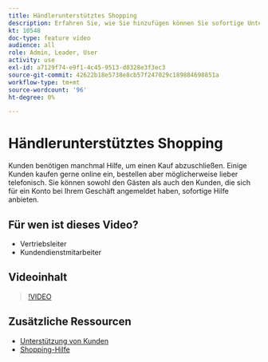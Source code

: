```yaml
---
title: Händlerunterstütztes Shopping
description: Erfahren Sie, wie Sie hinzufügen können Sie sofortige Unterstützung für Gäste und Kunden, die sich für ein Konto bei Ihrem Geschäft angemeldet haben.
kt: 10548
doc-type: feature video
audience: all
role: Admin, Leader, User
activity: use
exl-id: a7129f74-e9f1-4c45-9513-d0328e3f3ec3
source-git-commit: 42622b18e5738e8cb57f247029c189884698851a
workflow-type: tm+mt
source-wordcount: '96'
ht-degree: 0%

---
```


# Händlerunterstütztes Shopping

Kunden benötigen manchmal Hilfe, um einen Kauf abzuschließen. Einige Kunden kaufen gerne online ein, bestellen aber möglicherweise lieber telefonisch. Sie können sowohl den Gästen als auch den Kunden, die sich für ein Konto bei Ihrem Geschäft angemeldet haben, sofortige Hilfe anbieten.

## Für wen ist dieses Video?

- Vertriebsleiter
- Kundendienstmitarbeiter

## Videoinhalt

>[!VIDEO](https://video.tv.adobe.com/v/343662?quality=12&learn=on)

## Zusätzliche Ressourcen

- [Unterstützung von Kunden](https://docs.magento.com/user-guide/customers/login-as-customer.html)
- [Shopping-Hilfe](https://docs.magento.com/user-guide/sales/shopping-assistance.html)
